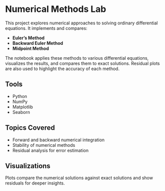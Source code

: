 # Numerical Methods Lab

This project explores numerical approaches to solving ordinary differential equations. It implements and compares:

- **Euler’s Method**
- **Backward Euler Method**
- **Midpoint Method**

The notebook applies these methods to various differential equations, visualizes the results, and compares them to exact solutions. Residual plots are also used to highlight the accuracy of each method.

## Tools
- Python
- NumPy
- Matplotlib
- Seaborn

## Topics Covered
- Forward and backward numerical integration
- Stability of numerical methods
- Residual analysis for error estimation

## Visualizations
Plots compare the numerical solutions against exact solutions and show residuals for deeper insights.
